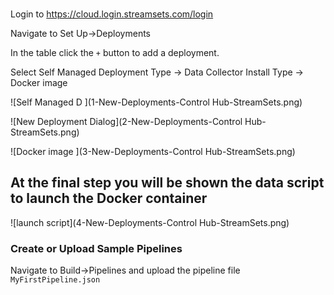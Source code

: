 ### 
Login to https://cloud.login.streamsets.com/login


Navigate to Set Up->Deployments

In the table click the `+` button to add a deployment. 

Select Self Managed 
Deployment Type -> Data Collector
Install Type -> Docker image 


![Self Managed D ](1-New-Deployments-Control Hub-StreamSets.png)




![New Deployment Dialog](2-New-Deployments-Control Hub-StreamSets.png)



![Docker image ](3-New-Deployments-Control Hub-StreamSets.png)

## At the final step you will be shown the data script to launch the Docker container

![launch script](4-New-Deployments-Control Hub-StreamSets.png)

### Create or Upload Sample Pipelines
Navigate to Build->Pipelines and upload the pipeline file 
`MyFirstPipeline.json`